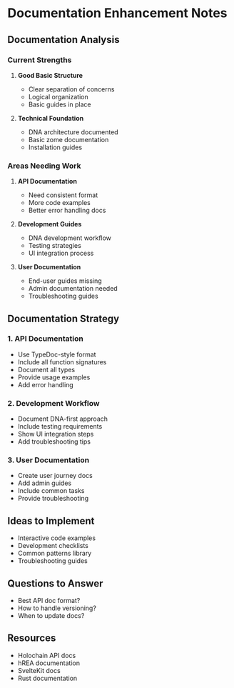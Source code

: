 # Documentation Enhancement Notes

## Documentation Analysis

### Current Strengths
1. **Good Basic Structure**
   - Clear separation of concerns
   - Logical organization
   - Basic guides in place

2. **Technical Foundation**
   - DNA architecture documented
   - Basic zome documentation
   - Installation guides

### Areas Needing Work
1. **API Documentation**
   - Need consistent format
   - More code examples
   - Better error handling docs

2. **Development Guides**
   - DNA development workflow
   - Testing strategies
   - UI integration process

3. **User Documentation**
   - End-user guides missing
   - Admin documentation needed
   - Troubleshooting guides

## Documentation Strategy

### 1. API Documentation
- Use TypeDoc-style format
- Include all function signatures
- Document all types
- Provide usage examples
- Add error handling

### 2. Development Workflow
- Document DNA-first approach
- Include testing requirements
- Show UI integration steps
- Add troubleshooting tips

### 3. User Documentation
- Create user journey docs
- Add admin guides
- Include common tasks
- Provide troubleshooting

## Ideas to Implement
- Interactive code examples
- Development checklists
- Common patterns library
- Troubleshooting guides

## Questions to Answer
- Best API doc format?
- How to handle versioning?
- When to update docs?

## Resources
- Holochain API docs
- hREA documentation
- SvelteKit docs
- Rust documentation
